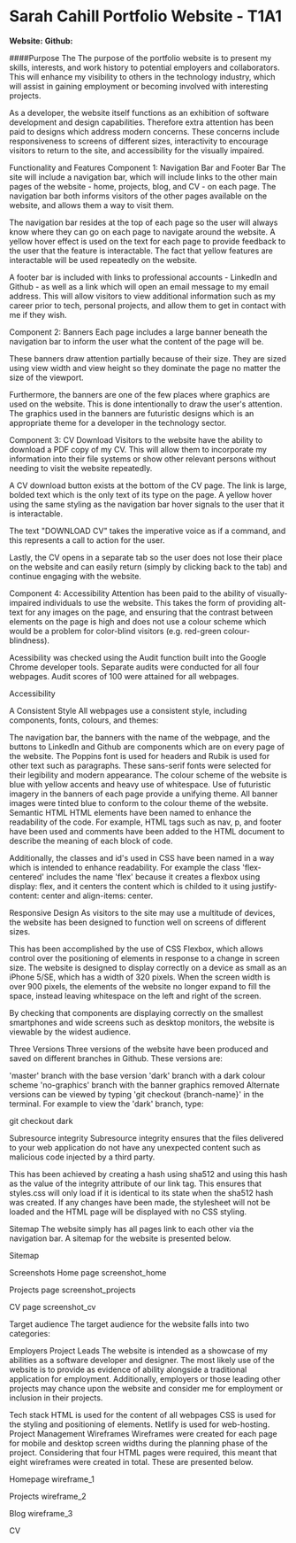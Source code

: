 # Sarah Cahill Portfolio Website - T1A1

**Website:**
**Github:**

####Purpose
The 
The purpose of the portfolio website is to present my skills, interests, and work history to potential employers and collaborators. This will enhance my visibility to others in the technology industry, which will assist in gaining employment or becoming involved with interesting projects.

As a developer, the website itself functions as an exhibition of software development and design capabilities. Therefore extra attention has been paid to designs which address modern concerns. These concerns include responsiveness to screens of different sizes, interactivity to encourage visitors to return to the site, and accessibility for the visually impaired.

Functionality and Features
Component 1: Navigation Bar and Footer Bar
The site will include a navigation bar, which will include links to the other main pages of the website - home, projects, blog, and CV - on each page. The navigation bar both informs visitors of the other pages available on the website, and allows them a way to visit them.

The navigation bar resides at the top of each page so the user will always know where they can go on each page to navigate around the website. A yellow hover effect is used on the text for each page to provide feedback to the user that the feature is interactable. The fact that yellow features are interactable will be used repeatedly on the website.

A footer bar is included with links to professional accounts - LinkedIn and Github - as well as a link which will open an email message to my email address. This will allow visitors to view additional information such as my career prior to tech, personal projects, and allow them to get in contact with me if they wish.

Component 2: Banners
Each page includes a large banner beneath the navigation bar to inform the user what the content of the page will be.

These banners draw attention partially because of their size. They are sized using view width and view height so they dominate the page no matter the size of the viewport.

Furthermore, the banners are one of the few places where graphics are used on the website. This is done intentionally to draw the user's attention. The graphics used in the banners are futuristic designs which is an appropriate theme for a developer in the technology sector.

Component 3: CV Download
Visitors to the website have the ability to download a PDF copy of my CV. This will allow them to incorporate my information into their file systems or show other relevant persons without needing to visit the website repeatedly.

A CV download button exists at the bottom of the CV page. The link is large, bolded text which is the only text of its type on the page. A yellow hover using the same styling as the navigation bar hover signals to the user that it is interactable.

The text "DOWNLOAD CV" takes the imperative voice as if a command, and this represents a call to action for the user.

Lastly, the CV opens in a separate tab so the user does not lose their place on the website and can easily return (simply by clicking back to the tab) and continue engaging with the website.

Component 4: Accessibility
Attention has been paid to the ability of visually-impaired individuals to use the website. This takes the form of providing alt-text for any images on the page, and ensuring that the contrast between elements on the page is high and does not use a colour scheme which would be a problem for color-blind visitors (e.g. red-green colour-blindness).

Acessibility was checked using the Audit function built into the Google Chrome developer tools. Separate audits were conducted for all four webpages. Audit scores of 100 were attained for all webpages.

Accessibility

A Consistent Style
All webpages use a consistent style, including components, fonts, colours, and themes:

The navigation bar, the banners with the name of the webpage, and the buttons to LinkedIn and Github are components which are on every page of the website.
The Poppins font is used for headers and Rubik is used for other text such as paragraphs. These sans-serif fonts were selected for their legibility and modern appearance.
The colour scheme of the website is blue with yellow accents and heavy use of whitespace.
Use of futuristic imagery in the banners of each page provide a unifying theme.
All banner images were tinted blue to conform to the colour theme of the website.
Semantic HTML
HTML elements have been named to enhance the readability of the code. For example, HTML tags such as nav, p, and footer have been used and comments have been added to the HTML document to describe the meaning of each block of code.

Additionally, the classes and id's used in CSS have been named in a way which is intended to enhance readability. For example the class 'flex-centered' includes the name 'flex' because it creates a flexbox using display: flex, and it centers the content which is childed to it using justify-content: center and align-items: center.

Responsive Design
As visitors to the site may use a multitude of devices, the website has been designed to function well on screens of different sizes.

This has been accomplished by the use of CSS Flexbox, which allows control over the positioning of elements in response to a change in screen size. The website is designed to display correctly on a device as small as an iPhone 5/SE, which has a width of 320 pixels. When the screen width is over 900 pixels, the elements of the website no longer expand to fill the space, instead leaving whitespace on the left and right of the screen.

By checking that components are displaying correctly on the smallest smartphones and wide screens such as desktop monitors, the website is viewable by the widest audience.

Three Versions
Three versions of the website have been produced and saved on different branches in Github. These versions are:

'master' branch with the base version
'dark' branch with a dark colour scheme
'no-graphics' branch with the banner graphics removed
Alternate versions can be viewed by typing 'git checkout {branch-name}' in the terminal. For example to view the 'dark' branch, type:

git checkout dark

Subresource integrity
Subresource integrity ensures that the files delivered to your web application do not have any unexpected content such as malicious code injected by a third party.

This has been achieved by creating a hash using sha512 and using this hash as the value of the integrity attribute of our link tag. This ensures that styles.css will only load if it is identical to its state when the sha512 hash was created. If any changes have been made, the stylesheet will not be loaded and the HTML page will be displayed with no CSS styling.

Sitemap
The website simply has all pages link to each other via the navigation bar. A sitemap for the website is presented below.

Sitemap

Screenshots
Home page
screenshot_home

Projects page
screenshot_projects

CV page
screenshot_cv

Target audience
The target audience for the website falls into two categories:

Employers
Project Leads
The website is intended as a showcase of my abilities as a software developer and designer. The most likely use of the website is to provide as evidence of ability alongside a traditional application for employment. Additionally, employers or those leading other projects may chance upon the website and consider me for employment or inclusion in their projects.

Tech stack
HTML is used for the content of all webpages
CSS is used for the styling and positioning of elements.
Netlify is used for web-hosting.
Project Management
Wireframes
Wireframes were created for each page for mobile and desktop screen widths during the planning phase of the project. Considering that four HTML pages were required, this meant that eight wireframes were created in total. These are presented below.

Homepage
wireframe_1

Projects
wireframe_2

Blog
wireframe_3

CV